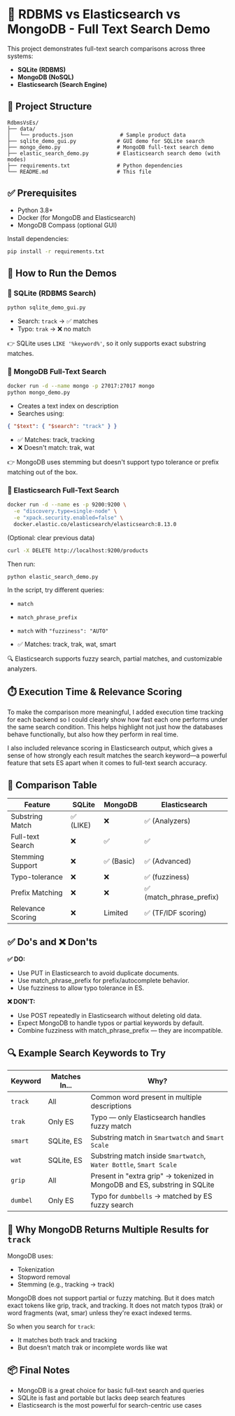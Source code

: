 # 🧪 RDBMS vs Elasticsearch vs MongoDB - Full Text Search Demo

This project demonstrates full-text search comparisons across three systems:

- **SQLite (RDBMS)**
- **MongoDB (NoSQL)**
- **Elasticsearch (Search Engine)**

## 📁 Project Structure

```
RdbmsVsEs/
├── data/
│   └── products.json               # Sample product data
├── sqlite_demo_gui.py             # GUI demo for SQLite search
├── mongo_demo.py                  # MongoDB full-text search demo
├── elastic_search_demo.py         # Elasticsearch search demo (with modes)
├── requirements.txt               # Python dependencies
└── README.md                      # This file
```

## ✅ Prerequisites
- Python 3.8+
- Docker (for MongoDB and Elasticsearch)
- MongoDB Compass (optional GUI)

Install dependencies:

```bash
pip install -r requirements.txt
```

## 🚀 How to Run the Demos

### 🔹 SQLite (RDBMS Search)
```bash
python sqlite_demo_gui.py
```
- Search: `track` → ✅ matches
- Typo: `trak` → ❌ no match

👉 SQLite uses `LIKE '%keyword%'`, so it only supports exact substring matches.

### 🔹 MongoDB Full-Text Search
```bash
docker run -d --name mongo -p 27017:27017 mongo
python mongo_demo.py
```
- Creates a text index on description
- Searches using:

```json
{ "$text": { "$search": "track" } }
```
- ✅ Matches: track, tracking
- ❌ Doesn't match: trak, wat

👉 MongoDB uses stemming but doesn't support typo tolerance or prefix matching out of the box.

### 🔹 Elasticsearch Full-Text Search
```bash
docker run -d --name es -p 9200:9200 \
  -e "discovery.type=single-node" \
  -e "xpack.security.enabled=false" \
  docker.elastic.co/elasticsearch/elasticsearch:8.13.0
```
(Optional: clear previous data)

```bash
curl -X DELETE http://localhost:9200/products
```
Then run:

```bash
python elastic_search_demo.py
```
In the script, try different queries:
- `match`
- `match_phrase_prefix`
- `match` with `"fuzziness": "AUTO"`

- ✅ Matches: track, trak, wat, smart

🔍 Elasticsearch supports fuzzy search, partial matches, and customizable analyzers.

## ⏱️ Execution Time & Relevance Scoring

To make the comparison more meaningful, I added execution time tracking for each backend so I could clearly show how fast each one performs under the same search condition. This helps highlight not just how the databases behave functionally, but also how they perform in real time.

I also included relevance scoring in Elasticsearch output, which gives a sense of how strongly each result matches the search keyword—a powerful feature that sets ES apart when it comes to full-text search accuracy.

## 🧠 Comparison Table

| Feature            | SQLite      | MongoDB         | Elasticsearch         |
|--------------------|-------------|-----------------|----------------------|
| Substring Match    | ✅ (LIKE)   | ❌              | ✅ (Analyzers)        |
| Full-text Search   | ❌          | ✅              | ✅                   |
| Stemming Support   | ❌          | ✅ (Basic)      | ✅ (Advanced)         |
| Typo-tolerance     | ❌          | ❌              | ✅ (fuzziness)        |
| Prefix Matching    | ❌          | ❌              | ✅ (match_phrase_prefix) |
| Relevance Scoring  | ❌          | Limited         | ✅ (TF/IDF scoring)   |

## ✅ Do's and ❌ Don'ts

**✅ DO:**
- Use PUT in Elasticsearch to avoid duplicate documents.
- Use match_phrase_prefix for prefix/autocomplete behavior.
- Use fuzziness to allow typo tolerance in ES.

**❌ DON'T:**
- Use POST repeatedly in Elasticsearch without deleting old data.
- Expect MongoDB to handle typos or partial keywords by default.
- Combine fuzziness with match_phrase_prefix — they are incompatible.

## 🔍 Example Search Keywords to Try

| Keyword | Matches In... | Why?                                   |
|---------|---------------|----------------------------------------|
| `track`  | All           | Common word present in multiple descriptions                                 |
| `trak`   | Only ES       | Typo — only Elasticsearch handles fuzzy match                                |
| `smart`  | SQLite, ES    | Substring match in `Smartwatch` and `Smart Scale`                            |
| `wat`    | SQLite, ES    | Substring match inside `Smartwatch`, `Water Bottle`, `Smart Scale`           |
| `grip`   | All           | Present in "extra grip" → tokenized in MongoDB and ES, substring in SQLite |
| `dumbel` | Only ES       | Typo for `dumbbells` → matched by ES fuzzy search                            |

## 📝 Why MongoDB Returns Multiple Results for `track`

MongoDB uses:
- Tokenization
- Stopword removal
- Stemming (e.g., tracking → track)

MongoDB does not support partial or fuzzy matching. But it does match exact tokens like grip, track, and tracking.
It does not match typos (trak) or word fragments (wat, smar) unless they're exact indexed terms.

So when you search for `track`:
- It matches both track and tracking
- But doesn’t match trak or incomplete words like wat

## 📦 Final Notes
- MongoDB is a great choice for basic full-text search and queries
- SQLite is fast and portable but lacks deep search features
- Elasticsearch is the most powerful for search-centric use cases

